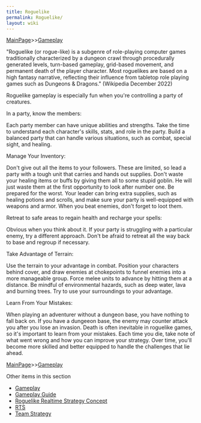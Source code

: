 ```yaml
---
title: Roguelike
permalink: Roguelike/
layout: wiki
---
```


[MainPage](/keeperrl_wiki/ "wikilink")>>[Gameplay](/keeperrl_wiki/Gameplay "wikilink")

"Roguelike (or rogue-like) is a subgenre of role-playing computer games traditionally characterized by a dungeon crawl through procedurally generated levels, turn-based gameplay, grid-based movement, and permanent death of the player character. Most roguelikes are based on a high fantasy narrative, reflecting their influence from tabletop role playing games such as Dungeons & Dragons." (Wikipedia December 2022)


Roguelike gameplay is especially fun when you're controlling a party of creatures.


In a party, know the members:

Each party member can have unique abilities and strengths. Take the time to understand each character's skills, stats, and role in the party. Build a balanced party that can handle various situations, such as combat, special sight, and healing.


Manage Your Inventory:

Don't give out all the items to your followers. These are limited, so lead a party with a tough unit that carries and hands out supplies. Don't waste your healing items or buffs by giving them all to some stupid goblin. He will just waste them at the first opportunity to look after number one. Be prepared for the worst. Your leader can bring extra supplies, such as healing potions and scrolls, and make sure your party is well-equipped with weapons and armor. When you beat enemies, don't forget to loot them.


Retreat to safe areas to regain health and recharge your spells:

Obvious when you think about it. If your party is struggling with a particular enemy, try a different approach. Don't be afraid to retreat all the way back to base and regroup if necessary.


Take Advantage of Terrain:

Use the terrain to your advantage in combat. Position your characters behind cover, and draw enemies at chokepoints to funnel enemies into a more manageable group. Force melee units to advance by hitting them at a distance. Be mindful of environmental hazards, such as deep water, lava and burning trees. Try to use your surroundings to your advantage.


Learn From Your Mistakes:

When playing an adventurer without a dungeon base, you have nothing to fall back on. If you have a dungeeon base, the enemy may counter attack you after you lose an invasion. Death is often inevitable in roguelike games, so it's important to learn from your mistakes. Each time you die, take note of what went wrong and how you can improve your strategy. Over time, you'll become more skilled and better equipped to handle the challenges that lie ahead.


[MainPage](/keeperrl_wiki/ "wikilink")>>[Gameplay](/keeperrl_wiki/Gameplay "wikilink")

Other items in this section
-    [Gameplay](/keeperrl_wiki/Gameplay "wikilink")
-    [Gameplay Guide](/keeperrl_wiki/Gameplay_Guide "wikilink")
-    [Roguelike Realtime Strategy Concept](/keeperrl_wiki/Roguelike_Realtime_Strategy_Concept "wikilink")
-    [RTS](/keeperrl_wiki/RTS "wikilink")
-    [Team Strategy](/keeperrl_wiki/Team_Strategy "wikilink")
